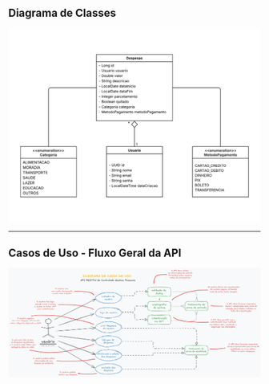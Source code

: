 ## Diagrama de Classes

![Diagrama de Classes](./assets/diagrama-classes.png)

---

## Casos de Uso - Fluxo Geral da API

![Casos de Uso](./assets/casos-de-uso.png)
